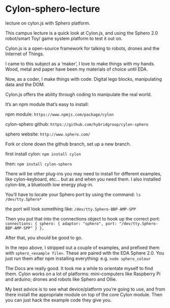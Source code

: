 # Cylon-sphero-lecture
lecture on cylon.js with Sphero platform.

This campus lecture is a quick look at Cylon.js, and using the Sphero 2.0 robot/smart Toy/ game system platform to test it out on.

Cylon.js is a open-source framework for talking to robots, drones and the Internet of Things.

I came to this subject as a ‘maker’, I love to make things with my hands. Wood, metal and paper have been my materials of choice until EDA.

Now, as a coder, I make things with code. Digital lego blocks, manipulating data and the DOM.

Cylon.js offers the ability through coding to manipulate the real world.

It’s an npm module that’s easy to install:

npm module:
`https://www.npmjs.com/package/cylon`

cylon-sphero github:
`https://github.com/hybridgroup/cylon-sphero`

sphero website:
`http://www.sphero.com/`

Fork or clone down the github branch, set up a new branch.

first install cylon:
`npm install cylon`

then:
`npm install cylon-sphero`

There will be other plug-ins you may need to install for different examples, like cylon-keyboard, etc… but as and when you need them.
I also installed cylon-ble, a bluetooth low energy plug-in.

You’ll have to locate your Sphero port by using the command:
`ls /dev/tty.Sphero*`

the port will look something like:
`/dev/tty.Sphero-BBP-AMP-SPP`

Then you put that into the connections object to hook up the correct port:
`connections: {
  sphero: { adaptor: "sphero", port: "/dev/tty.Sphero-BBP-AMP-SPP" }
},`

After that, you should be good to go.

In the repo above, I stripped out a couple of examples, and prefixed them with `sphero_<example file>`. These are paired with the EDA Sphere 2.0.  You just run them after npm installing everything:
e.g.
`node sphero_colour`

The Docs are really good. It took me a while to orientate myself to find them. Cylon works on a lot of platforms: mini-computers like Raspberry Pi and arduino; drones and robots like Sphero and Ollie.

My best advice is to see what device/platform you’re going to use, and from there install the appropriate module on top of the core Cylon module. Then you can just hack the example code they give you.
